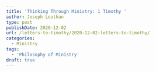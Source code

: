 ```yaml
---
title: 'Thinking Through Ministry: 1 Timothy '
author: Joseph Louthan
type: post
publishDate: 2020-12-02
url: /letters-to-timothy/2020-12-02-letters-to-timothy/
categories:
  - Ministry
tags:
  - 'Philosophy of Ministry'
draft: true
---
```

